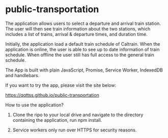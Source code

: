 # public-transportation
The application allows users to select a departure and arrival train station. The user will then see train information about the two stations, which includes a list of trains, arrival & departure times, and duration time.

Initially, the application load a default train schedule of Caltrain. When the application is online, the user is able to see up to date information of train schedule. When offline the user still has full access to the general train schedule.

The App is built with plain JavaScript, Promise, Service Worker, IndexedDB and handlebars.

If you want to try the app, please visit the site below:

https://qqttss.github.io/public-transportation

How to use the application?

1) Clone the ripo to your local drive and navigate to the directory containing the application, run npm install.

2) Service workers only run over HTTPS for security reasons.
